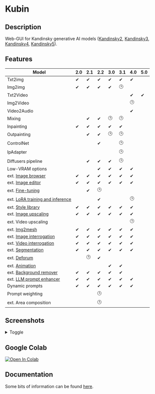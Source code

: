 
# Kubin

## Description

Web-GUI for Kandinsky generative AI models ([Kandinsky2](https://github.com/ai-forever/Kandinsky-2/), [Kandinsky3](https://github.com/ai-forever/Kandinsky-3), [Kandinsky4](https://github.com/ai-forever/Kandinsky-4), [Kandinsky5](https://github.com/ai-forever/Kandinsky-5)).  

## Features

| Model                                                                                        | 2.0 | 2.1 | 2.2 |3.0  |3.1  |4.0  |5.0  |
| -------------------------------------------------------------------------------------------- | --- | --- | --- | --- | --- | --- |--- |
| Txt2img                                                                                      | ✔   | ✔  |  ✔  | ✔  | ✔  |  ✔  |     |
| Img2img                                                                                      | ✔   | ✔  |  ✔  | ✔  | 🕒 |      |     |
| Txt2Video                                                                                    |     |     |      |    |    | ✔    | ✔   |
| Img2Video                                                                                    |     |     |      |    |    | 🕒   |     |
| Video2Audio                                                                                  |     |     |      |    |    | ✔   |     |
| Mixing                                                                                       |     | ✔  |  ✔  | 🕒 | 🕒 |       |     |
| Inpainting                                                                                   | ✔   | ✔  |  ✔  | ✔  | ✔  |      |     |
| Outpainting                                                                                  |     | ✔  |  ✔  | 🕒 | 🕒  |      |     |
| ControlNet                                                                                   |     |     |  ✔  |    | 🕒  |      |     |
| IpAdapter                                                                                    |     |     |      |    | 🕒 |      |     |
| Diffusers pipeline                                                                           |     | ✔  |  ✔  |  ✔ | 🕒  |      |     |
| Low-VRAM options                                                                             |     |     |  ✔  |  ✔ | ✔  |  ✔  |     |
| ext. [Image browser](https://github.com/seruva19/kubin-extensions#kd-image-browser)          | ✔   | ✔  |  ✔  |  ✔ | ✔  |  ✔   |     |
| ext. [Image editor](https://github.com/seruva19/kubin-extensions#kd-image-editor)            | ✔   | ✔  |  ✔  |  ✔ | ✔  |  ✔   |     |
| ext. [Fine-tuning](https://github.com/seruva19/kubin-extensions#kd-training)                 |     | ✔  |  🕒 |     |    |      |     |
| ext. [LoRA training and inference](https://github.com/seruva19/kubin-extensions#kd-training) |     |     |  ✔  |     |    |  🕒 |     |
| ext. [Style library](https://github.com/seruva19/kubin-extensions#kd-prompt-styles)          | ✔   | ✔  |  ✔  |  ✔ | ✔  |  ✔   |     |
| ext. [Image upscaling](https://github.com/seruva19/kubin-extensions#kd-upscaler)             | ✔   | ✔  |  ✔  |  ✔ | ✔  |  ✔   |     |
| ext. Video upscaling                                                                         |     |     |     |     |    |  🕒  |     |
| ext. [Img2mesh](https://github.com/seruva19/kubin-extensions#kd-mesh-gen)                    | ✔   | ✔  |  ✔  |  ✔ | ✔  |  ✔   |     |
| ext. [Image interrogation](https://github.com/seruva19/kubin-extensions#kd-interrogator)     | ✔   | ✔  |  ✔  |  ✔ | ✔  |   ✔  |     |
| ext. [Video interrogation](https://github.com/seruva19/kubin-extensions#kd-video-tools)      | ✔   | ✔  |  ✔  |  ✔ | ✔  |   ✔  |     |
| ext. [Segmentation](https://github.com/seruva19/kubin-extensions#kd-segmentation)            | ✔   | ✔  |  ✔  |  ✔ | ✔  |   ✔  |     |
| ext. [Deforum](https://github.com/seruva19/kubin-extensions#kd-animation)                    |     | 🕒  |  ✔  |    |    |      |     |
| ext. [Animation](https://github.com/seruva19/kubin-extensions#kd-video)                      |     |     |     |  ✔ |  ✔ |      |
| ext. [Background remover](https://github.com/seruva19/kubin-extensions#kd-bg-remover)        | ✔   | ✔  |  ✔  |  ✔ | ✔  |      |     |
| ext. [LLM prompt enhancer](https://github.com/seruva19/kubin-extensions#kd-llm-enhancer)     | ✔   | ✔  |  ✔  |  ✔ | ✔  |  ✔   |     |
| Dynamic prompts                                                                              | ✔   | ✔   | ✔  |  ✔ |  ✔ |  ✔  |     |   
| Prompt weighting                                                                             |     |     | 🕒  |    |     |      |     |
| ext. Area composition                                                                        |     |     | 🕒  |    |     |      |     |

## Screenshots

<details>
<summary>Toggle</summary>

### Kandinsky 2.0

![img](/sshots/screenshot_20.png)

### Kandinsky 2.1

![img](/sshots/screenshot_21.png)

### Kandinsky 2.2

![img](/sshots/screenshot_22.png)

### Kandinsky 3.0

![img](/sshots/screenshot_30.png)

### Kandinsky 3.1

![img](/sshots/screenshot_31.png)

### Kandinsky 4.0

![img](/sshots/screenshot_40.gif)

</details>

## Google Colab

[![Open In Colab](https://colab.research.google.com/assets/colab-badge.svg)](https://colab.research.google.com/drive/1lx4lQS61hYb02BSoAoJUAVwPr7PhhkJt)
<br>

## Documentation

Some bits of information can be found [here](https://github.com/seruva19/kubin/blob/main/DOCS.md).

